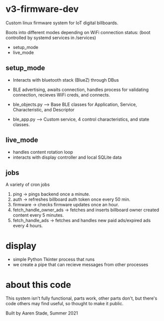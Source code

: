 # v3-firmware-dev

Custom linux firmware system for IoT digital billboards.

Boots into different modes depending on WiFi connection status:
(boot controlled by systemd services in /services)
- setup_mode
- live_mode

## setup_mode
- Interacts with bluetooth stack (BlueZ) through DBus
- BLE advertising, awaits connection, handles process for validating connection, recieves WiFi creds, and connects.

- ble_objects.py --> Base BLE classes for Application, Service, Characteristic, and Descriptor
- ble_app.py --> Custom service, 4 control characteristics, and state classes.

## live_mode
- handles content rotation loop
- interacts with display controller and local SQLite data

## jobs
A variety of cron jobs
1. ping -> pings backend once a minute.
2. auth -> refreshes billboard auth token once every 50 min.
3. firmware -> checks firmware updates once an hour.
4. fetch_handle_owner_ads -> fetches and inserts billboard owner created content every 5 minutes.
5. fetch_handle_ads -> fetches and handles new paid ads/expired ads every 4 hours.

# display
- simple Python Tkinter process that runs
- we create a pipe that can recieve messages from other processes

# about this code
This system isn't fully functional, parts work, other parts don't, but there's code others may find useful, so thought to make it public.

Built by Aaren Stade, Summer 2021
